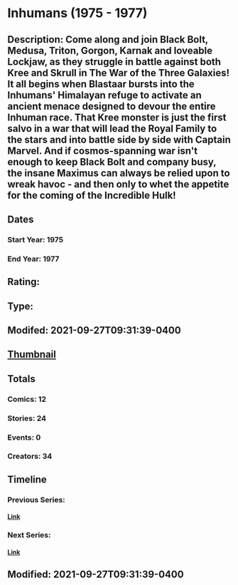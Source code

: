 # Inhumans (1975 - 1977)
## Description: Come along and join Black Bolt, Medusa, Triton, Gorgon, Karnak and loveable Lockjaw, as they struggle in battle against both Kree and Skrull in The War of the Three Galaxies! It all begins when Blastaar bursts into the Inhumans' Himalayan refuge to activate an ancient menace designed to devour the entire Inhuman race. That Kree monster is just the first salvo in a war that will lead the Royal Family to the stars and into battle side by side with Captain Marvel. And if cosmos-spanning war isn't enough to keep Black Bolt and company busy, the insane Maximus can always be relied upon to wreak havoc - and then only to whet the appetite for the coming of the Incredible Hulk!
## Dates
### Start Year: 1975
### End Year: 1977
## Rating: 
## Type: 
## Modifed: 2021-09-27T09:31:39-0400
## [Thumbnail](http://i.annihil.us/u/prod/marvel/i/mg/3/90/6151c74eb2596.jpg)
## Totals
### Comics: 12
### Stories: 24
### Events: 0
### Creators: 34
## Timeline
### Previous Series: 
#### [Link]()
### Next Series: 
#### [Link]()
## Modified: 2021-09-27T09:31:39-0400